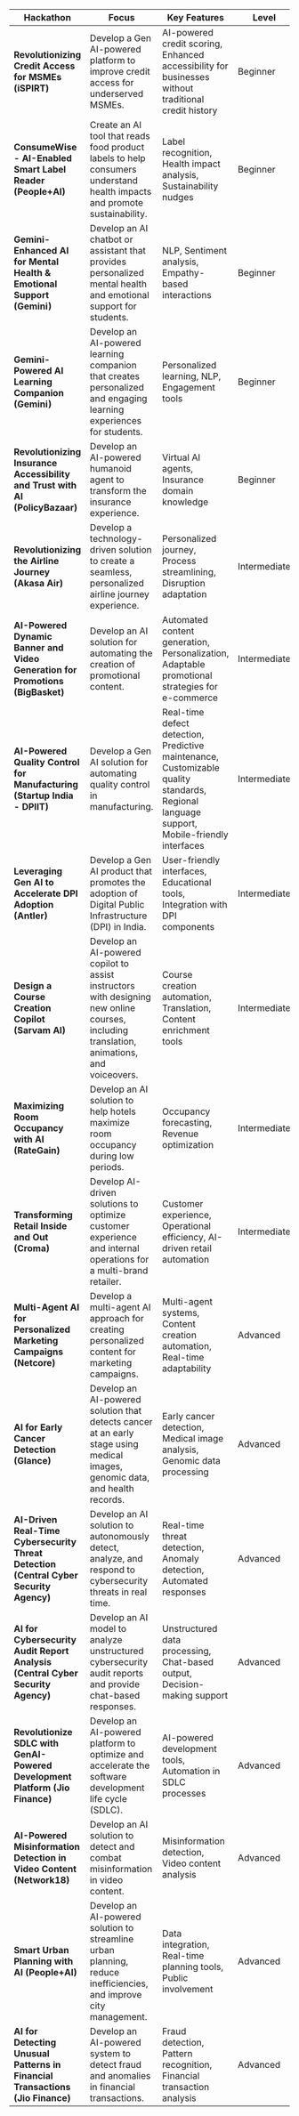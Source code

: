 | **Hackathon**                                                                 | **Focus**                                                                                                                                   | **Key Features**                                                                                                             | **Level**   |
|-------------------------------------------------------------------------------|---------------------------------------------------------------------------------------------------------------------------------------------|------------------------------------------------------------------------------------------------------------------------------|-------------|
| **Revolutionizing Credit Access for MSMEs (iSPIRT)**                          | Develop a Gen AI-powered platform to improve credit access for underserved MSMEs.                                                           | AI-powered credit scoring, Enhanced accessibility for businesses without traditional credit history                           | Beginner    |
| **ConsumeWise - AI-Enabled Smart Label Reader (People+AI)**                   | Create an AI tool that reads food product labels to help consumers understand health impacts and promote sustainability.                     | Label recognition, Health impact analysis, Sustainability nudges                                                             | Beginner    |
| **Gemini-Enhanced AI for Mental Health & Emotional Support (Gemini)**         | Develop an AI chatbot or assistant that provides personalized mental health and emotional support for students.                              | NLP, Sentiment analysis, Empathy-based interactions                                                                          | Beginner    |
| **Gemini-Powered AI Learning Companion (Gemini)**                             | Develop an AI-powered learning companion that creates personalized and engaging learning experiences for students.                           | Personalized learning, NLP, Engagement tools                                                                                 | Beginner    |
| **Revolutionizing Insurance Accessibility and Trust with AI (PolicyBazaar)**  | Develop an AI-powered humanoid agent to transform the insurance experience.                                                                 | Virtual AI agents, Insurance domain knowledge                                                                                | Beginner    |
| **Revolutionizing the Airline Journey (Akasa Air)**                           | Develop a technology-driven solution to create a seamless, personalized airline journey experience.                                          | Personalized journey, Process streamlining, Disruption adaptation                                                            | Intermediate |
| **AI-Powered Dynamic Banner and Video Generation for Promotions (BigBasket)** | Develop an AI solution for automating the creation of promotional content.                                                                  | Automated content generation, Personalization, Adaptable promotional strategies for e-commerce                                | Intermediate |
| **AI-Powered Quality Control for Manufacturing (Startup India - DPIIT)**      | Develop a Gen AI solution for automating quality control in manufacturing.                                                                  | Real-time defect detection, Predictive maintenance, Customizable quality standards, Regional language support, Mobile-friendly interfaces | Intermediate |
| **Leveraging Gen AI to Accelerate DPI Adoption (Antler)**                     | Develop a Gen AI product that promotes the adoption of Digital Public Infrastructure (DPI) in India.                                         | User-friendly interfaces, Educational tools, Integration with DPI components                                                  | Intermediate |
| **Design a Course Creation Copilot (Sarvam AI)**                              | Develop an AI-powered copilot to assist instructors with designing new online courses, including translation, animations, and voiceovers.     | Course creation automation, Translation, Content enrichment tools                                                             | Intermediate |
| **Maximizing Room Occupancy with AI (RateGain)**                              | Develop an AI solution to help hotels maximize room occupancy during low periods.                                                           | Occupancy forecasting, Revenue optimization                                                                                  | Intermediate |
| **Transforming Retail Inside and Out (Croma)**                                | Develop AI-driven solutions to optimize customer experience and internal operations for a multi-brand retailer.                             | Customer experience, Operational efficiency, AI-driven retail automation                                                      | Intermediate |
| **Multi-Agent AI for Personalized Marketing Campaigns (Netcore)**             | Develop a multi-agent AI approach for creating personalized content for marketing campaigns.                                                | Multi-agent systems, Content creation automation, Real-time adaptability                                                      | Advanced    |
| **AI for Early Cancer Detection (Glance)**                                    | Develop an AI-powered solution that detects cancer at an early stage using medical images, genomic data, and health records.                 | Early cancer detection, Medical image analysis, Genomic data processing                                                       | Advanced    |
| **AI-Driven Real-Time Cybersecurity Threat Detection (Central Cyber Security Agency)** | Develop an AI solution to autonomously detect, analyze, and respond to cybersecurity threats in real time.                                    | Real-time threat detection, Anomaly detection, Automated responses                                                            | Advanced    |
| **AI for Cybersecurity Audit Report Analysis (Central Cyber Security Agency)** | Develop an AI model to analyze unstructured cybersecurity audit reports and provide chat-based responses.                                    | Unstructured data processing, Chat-based output, Decision-making support                                                      | Advanced    |
| **Revolutionize SDLC with GenAI-Powered Development Platform (Jio Finance)**  | Develop an AI-powered platform to optimize and accelerate the software development life cycle (SDLC).                                        | AI-powered development tools, Automation in SDLC processes                                                                   | Advanced    |
| **AI-Powered Misinformation Detection in Video Content (Network18)**           | Develop an AI solution to detect and combat misinformation in video content.                                                                | Misinformation detection, Video content analysis                                                                             | Advanced    |
| **Smart Urban Planning with AI (People+AI)**                                  | Develop an AI-powered solution to streamline urban planning, reduce inefficiencies, and improve city management.                             | Data integration, Real-time planning tools, Public involvement                                                               | Advanced    |
| **AI for Detecting Unusual Patterns in Financial Transactions (Jio Finance)** | Develop an AI-powered system to detect fraud and anomalies in financial transactions.                                                        | Fraud detection, Pattern recognition, Financial transaction analysis                                                          | Advanced    |
